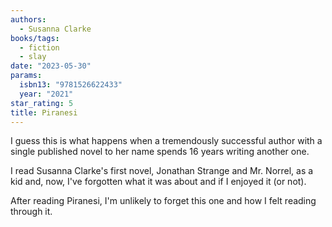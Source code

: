 ```yaml
---
authors:
  - Susanna Clarke
books/tags:
  - fiction
  - slay
date: "2023-05-30"
params:
  isbn13: "9781526622433"
  year: "2021"
star_rating: 5
title: Piranesi
---
```


I guess this is what happens when a tremendously successful author with a single published novel to her name spends 16 years writing another one.

I read Susanna Clarke's first novel, Jonathan Strange and Mr. Norrel, as a kid and, now, I've forgotten what it was about and if I enjoyed it (or not).

After reading Piranesi, I'm unlikely to forget this one and how I felt reading through it.

<!--more-->

